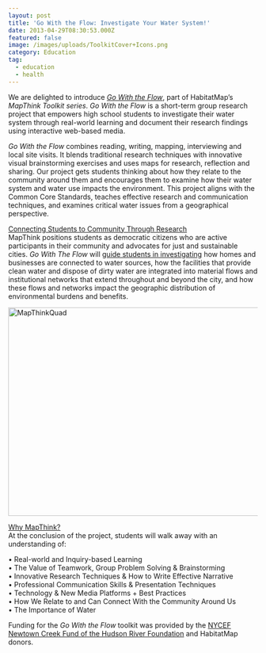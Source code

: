 ```yaml
---
layout: post
title: 'Go With the Flow: Investigate Your Water System!'
date: 2013-04-29T08:30:53.000Z
featured: false
image: /images/uploads/ToolkitCover+Icons.png
category: Education
tag:
  - education
  - health
---
```

<p>We are delighted to introduce<em> <a href="https://mega.nz/#!6LRCAarA!esfsXSh7VwtxSXvEHe055e4hfJP0wNGJIK7qjuxlm2w">Go With the Flow</a></em>, part of HabitatMap’s <em>MapThink Toolkit series</em>. <em>Go With the Flow </em>is a short-term group research project that empowers high school students to investigate their water system through real-world learning and document their research findings using interactive web-based media.</p>
<p><em>Go With the Flow</em> combines reading, writing, mapping, interviewing and local site visits. It blends traditional research techniques with innovative visual brainstorming exercises and uses maps for research, reflection and sharing. Our project gets students thinking about how they relate to the community around them and encourages them to examine how their water system and water use impacts the environment. This project aligns with the Common Core Standards, teaches effective research and communication techniques, and examines critical water issues from a geographical perspective.</p>
<p><span style="text-decoration: underline;">Connecting Students to Community Through Research</span><br />
MapThink positions students as democratic citizens who are active participants in their community and advocates for just and sustainable cities. <em>Go With The Flow </em>will <a href="http://greenschoolsustainability.blogspot.com/">guide students in investigating</a> how homes and businesses are connected to water sources, how the facilities that provide clean water and dispose of dirty water are integrated into material flows and institutional networks that extend throughout and beyond the city, and how these flows and networks impact the geographic distribution of environmental burdens and benefits.</p>
<p><a href="http://greenschoolsustainability.blogspot.com" target="_blank"><img style="text-decoration: underline;" title="MapThinkQuad" src="{{ site.baseurl }}/assets/MapThinkQuad.png" alt="MapThinkQuad" width="600" height="421" /></a></p>
<p><span style="text-decoration: underline;">Why MapThink?</span><br />
At the conclusion of the project, students will walk away with an understanding of:</p>
<p>• Real-world and Inquiry-based Learning<br />
• The Value of Teamwork, Group Problem Solving &amp; Brainstorming<br />
• Innovative Research Techniques &amp; How to Write Effective Narrative<br />
• Professional Communication Skills &amp; Presentation Techniques<br />
• Technology &amp; New Media Platforms + Best Practices<br />
• How We Relate to and Can Connect With the Community Around Us<br />
• The Importance of Water</p>
<p>Funding for the <em>Go With the Flow </em>toolkit was provided by the <a href="http://www.hudsonriver.org/nycef/ncf.html">NYCEF Newtown Creek Fund of the Hudson River Foundation</a> and HabitatMap donors.</p>

